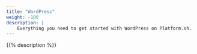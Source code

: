 ```yaml
---
title: "WordPress"
weight: -100
description: |
    Everything you need to get started with WordPress on Platform.sh.
---
```


{{% description %}}
